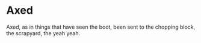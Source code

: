 # Axed

Axed, as in things that have seen the boot, been sent to the chopping block, the scrapyard, the yeah yeah.
